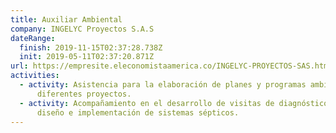 ```yaml
---
title: Auxiliar Ambiental
company: INGELYC Proyectos S.A.S
dateRange:
  finish: 2019-11-15T02:37:28.738Z
  init: 2019-05-11T02:37:20.871Z
url: https://empresite.eleconomistaamerica.co/INGELYC-PROYECTOS-SAS.html
activities:
  - activity: Asistencia para la elaboración de planes y programas ambientales para
      diferentes proyectos.
  - activity: Acompañamiento en el desarrollo de visitas de diagnóstico ambiental,
      diseño e implementación de sistemas sépticos.
---
```

